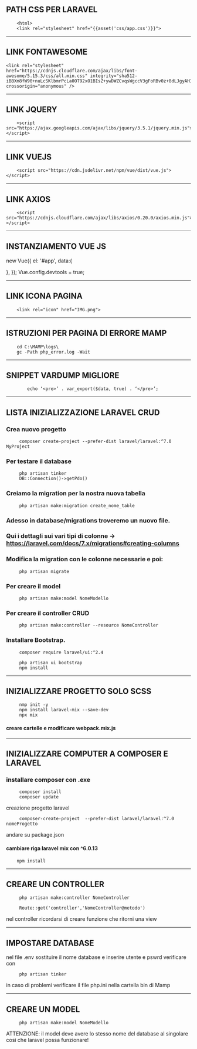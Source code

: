 ## PATH CSS PER LARAVEL

        <html>
        <link rel="stylesheet" href="{{asset('css/app.css')}}">
-----------------------------------------------------------


## LINK FONTAWESOME
    <link rel="stylesheet" href="https://cdnjs.cloudflare.com/ajax/libs/font-awesome/5.15.3/css/all.min.css" integrity="sha512-iBBXm8fW90+nuLcSKlbmrPcLa0OT92xO1BIsZ+ywDWZCvqsWgccV3gFoRBv0z+8dLJgyAHIhR35VZc2oM/gI1w==" crossorigin="anonymous" />

----------------------------------------------------------------------------------


## LINK JQUERY

        <script src="https://ajax.googleapis.com/ajax/libs/jquery/3.5.1/jquery.min.js"></script>

----------------------------------------------------------------------------------


## LINK VUEJS

        <script src="https://cdn.jsdelivr.net/npm/vue/dist/vue.js"></script>

----------------------------------------------------------------------------------

## LINK AXIOS

        <script src="https://cdnjs.cloudflare.com/ajax/libs/axios/0.20.0/axios.min.js"></script>

----------------------------------------------------------------------------------

## INSTANZIAMENTO VUE JS

new Vue({
 el: '#app',
 data:{

 },
});
Vue.config.devtools = true;

----------------------------------------------------------------------------------


## LINK ICONA PAGINA

        <link rel="icon" href="IMG.png">


---------------------------------------------------------------------------------


## ISTRUZIONI PER PAGINA DI ERRORE MAMP
        cd C:\MAMP\logs\
        gc -Path php_error.log -Wait

---------------------------------------------------------------------------------

## SNIPPET VARDUMP MIGLIORE

            echo ‘<pre>’ . var_export($data, true) . ‘</pre>’; 

---------------------------------------------------------------------------------


## LISTA INIZIALIZZAZIONE LARAVEL CRUD
### Crea nuovo progetto
         composer create-project --prefer-dist laravel/laravel:^7.0 MyProject

### Per testare il database
         php artisan tinker
         DB::Connection()->getPdo()

### Creiamo la migration per la nostra nuova tabella
         php artisan make:migration create_nome_table

### Adesso in database/migrations troveremo un nuovo file.

### Qui i dettagli sui vari tipi di colonne -> https://laravel.com/docs/7.x/migrations#creating-columns

### Modifica la migration con le colonne necessarie e poi:
         php artisan migrate  

### Per creare il model
         php artisan make:model NomeModello

### Per creare il controller CRUD
         php artisan make:controller --resource NomeController

### Installare Bootstrap.
         composer require laravel/ui:^2.4

         php artisan ui bootstrap
         npm install

---------------------------------------------------------------------------------
## INIZIALIZZARE PROGETTO SOLO SCSS
         nmp init -y
         npm install laravel-mix --save-dev
         npx mix
#### creare cartelle e modificare webpack.mix.js


---------------------------------------------------------------------------------
## INIZIALIZZARE COMPUTER A COMPOSER E LARAVEL
### installare composer con .exe
         composer install
         composer update

creazione progetto laravel

         composer-create-project  --prefer-dist laravel/laravel:^7.0 nomeProgetto

andare su package.json
#### cambiare riga laravel mix con ^6.0.13
        npm install

---------------------------------------------------------------------------------
## CREARE UN CONTROLLER
         php artisan make:controller NomeController

         Route::get('controller','NomeController@metodo')

nel controller ricordarsi di creare funzione che ritorni una view

----------------------------------------------------------------------------------
## IMPOSTARE DATABASE

nel file .env sostituire il nome database e inserire utente e pswrd
verificare con

         php artisan tinker

in caso di problemi verificare il file php.ini nella cartella bin di Mamp


---------------------------------------------------------------------------


## CREARE UN MODEL
         php artisan make:model NomeModello
ATTENZIONE: il model deve avere lo stesso nome del database al singolare così che laravel possa funzionare!

